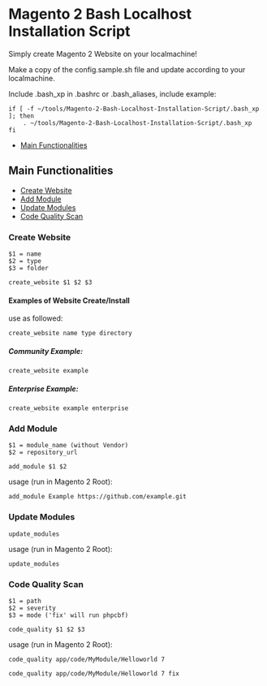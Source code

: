 # Magento 2 Bash Localhost Installation Script

Simply create Magento 2 Website on your localmachine!


Make a copy of the config.sample.sh file and update according to your localmachine.

Include .bash_xp in .bashrc or .bash_aliases, include example:

```
if [ -f ~/tools/Magento-2-Bash-Localhost-Installation-Script/.bash_xp ]; then
    . ~/tools/Magento-2-Bash-Localhost-Installation-Script/.bash_xp
fi
```


 - [Main Functionalities](#main-functionalities)


## Main Functionalities

 - [Create Website](#create-website)
 - [Add Module](#add-module)
 - [Update Modules](#update-modules)
 - [Code Quality Scan](#code-quality-scan)



### Create Website

```
$1 = name
$2 = type
$3 = folder
```

```
create_website $1 $2 $3
```

#### Examples of Website Create/Install

use as followed:

```
create_website name type directory
```

##### Community Example:

```
create_website example
```


##### Enterprise Example:

```
create_website example enterprise
```

### Add Module

```
$1 = module_name (without Vendor)
$2 = repository_url
```

```
add_module $1 $2
```

usage (run in Magento 2 Root):

```
add_module Example https://github.com/example.git
```

### Update Modules

```
update_modules
```

usage (run in Magento 2 Root):

```
update_modules
```


### Code Quality Scan

```
$1 = path
$2 = severity
$3 = mode ('fix' will run phpcbf)
```

```
code_quality $1 $2 $3
```

usage (run in Magento 2 Root):

```
code_quality app/code/MyModule/Helloworld 7 
```

```
code_quality app/code/MyModule/Helloworld 7 fix
```
